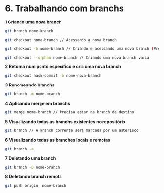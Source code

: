 # 6. Trabalhando com branchs

**1 Criando uma nova branch**
```bash
git branch nome-branch

git checkout nome-branch // Acessando a nova branch

git checkout -b nome-branch // Criando e acessando uma nova branch (Prefiro esse)

git checkout --orphan nome-branch // Criando uma nova branch vazia
```

**2 Retorna num ponto específico e cria uma nova branch**
```bash
git checkout hash-commit -b nome-nova-branch
```

**3 Renomeando branchs**
```bash
git branch -m nome-branch
```

**4 Aplicando merge em branchs**
```bash
git merge nome-branch // Precisa estar na branch de destino
```

**5 Visualizando todas as branchs existentes no repositório**
```bash
git branch // A branch corrente será marcada por um asterisco
```

**6 Visualizando todas as branches locais e remotas**
```bash
git branch -a
```

**7 Deletando uma branch**
```bash
git branch -D nome-branch
```

**8 Deletando branch remota**
```bash
git push origin :nome-branch
```
